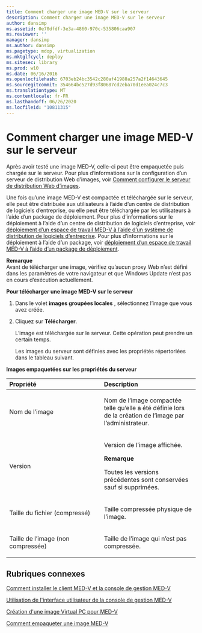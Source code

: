 ```yaml
---
title: Comment charger une image MED-V sur le serveur
description: Comment charger une image MED-V sur le serveur
author: dansimp
ms.assetid: 0e70dfdf-3e3a-4860-970c-535806caa907
ms.reviewer: ''
manager: dansimp
ms.author: dansimp
ms.pagetype: mdop, virtualization
ms.mktglfcycl: deploy
ms.sitesec: library
ms.prod: w10
ms.date: 06/16/2016
ms.openlocfilehash: 6703eb24bc3542c280af41988a257a2f14643645
ms.sourcegitcommit: 354664bc527d93f80687cd2eba70d1eea024c7c3
ms.translationtype: MT
ms.contentlocale: fr-FR
ms.lasthandoff: 06/26/2020
ms.locfileid: "10811315"
---
```

# Comment charger une image MED-V sur le serveur


Après avoir testé une image MED-V, celle-ci peut être empaquetée puis chargée sur le serveur. Pour plus d’informations sur la configuration d’un serveur de distribution Web d’images, voir [Comment configurer le serveur de distribution Web d’images](how-to-configure-the-image-web-distribution-server.md).

Une fois qu’une image MED-V est compactée et téléchargée sur le serveur, elle peut être distribuée aux utilisateurs à l’aide d’un centre de distribution de logiciels d’entreprise, ou elle peut être téléchargée par les utilisateurs à l’aide d’un package de déploiement. Pour plus d’informations sur le déploiement à l’aide d’un centre de distribution de logiciels d’entreprise, voir [déploiement d’un espace de travail MED-V à l’aide d’un système de distribution de logiciels d’entreprise](deploying-a-med-v-workspace-using-an-enterprise-software-distribution-system.md). Pour plus d’informations sur le déploiement à l’aide d’un package, voir [déploiement d’un espace de travail MED-V à l’aide d’un package de déploiement](deploying-a-med-v-workspace-using-a-deployment-package.md).

**Remarque**  
Avant de télécharger une image, vérifiez qu’aucun proxy Web n’est défini dans les paramètres de votre navigateur et que Windows Update n’est pas en cours d’exécution actuellement.



**Pour télécharger une image MED-V sur le serveur**

1.  Dans le volet **images groupées locales** , sélectionnez l’image que vous avez créée.

2.  Cliquez sur **Télécharger**.

    L’image est téléchargée sur le serveur. Cette opération peut prendre un certain temps.

    Les images du serveur sont définies avec les propriétés répertoriées dans le tableau suivant.

**Images empaquetées sur les propriétés du serveur**

<table>
<colgroup>
<col width="50%" />
<col width="50%" />
</colgroup>
<thead>
<tr class="header">
<th align="left">Propriété</th>
<th align="left">Description</th>
</tr>
</thead>
<tbody>
<tr class="odd">
<td align="left"><p>Nom de l’image</p></td>
<td align="left"><p>Nom de l’image compactée telle qu’elle a été définie lors de la création de l’image par l’administrateur.</p></td>
</tr>
<tr class="even">
<td align="left"><p>Version</p></td>
<td align="left"><p>Version de l’image affichée.</p>
<div class="alert">
<strong>Remarque</strong><br/><p>Toutes les versions précédentes sont conservées sauf si supprimées.</p>
</div>
<div>

</div></td>
</tr>
<tr class="odd">
<td align="left"><p>Taille du fichier (compressé)</p></td>
<td align="left"><p>Taille compressée physique de l’image.</p></td>
</tr>
<tr class="even">
<td align="left"><p>Taille de l’image (non compressée)</p></td>
<td align="left"><p>Taille de l’image qui n’est pas compressée.</p></td>
</tr>
</tbody>
</table>



## Rubriques connexes


[Comment installer le client MED-V et la console de gestion MED-V](how-to-install-med-v-client-and-med-v-management-console.md)

[Utilisation de l'interface utilisateur de la console de gestion MED-V](using-the-med-v-management-console-user-interface.md)

[Création d'une image Virtual PC pour MED-V](creating-a-virtual-pc-image-for-med-v.md)

[Comment empaqueter une image MED-V](how-to-pack-a-med-v-image.md)









